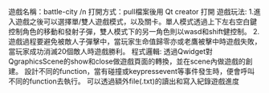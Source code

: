 遊戲名稱：battle-city /n
打開方式：pull檔案後用 Qt creator 打開
遊戲玩法:
1.進入遊戲之後可以選擇單/雙人遊戲模式，以及關卡。單人模式透過上下左右空白鍵控制角色的移動和發射子彈，雙人模式下的另一角色則以wasd和shift健控制。
2.遊戲過程要避免被敵人子彈擊中，當玩家生命值歸零亦或老鷹被擊中時遊戲失敗，當玩家成功消滅20個敵人時遊戲勝利。
程式邏輯:
透過Qwidget對QgraphicsScene的show和close做遊戲頁面的轉換，並在scene內做遊戲的創建。
設計不同的function，當有碰撞或keypressevent等事件發生時，便會呼叫不同的function去執行。
可以透過額外file(.txt)的讀出和寫入紀錄遊戲進度

